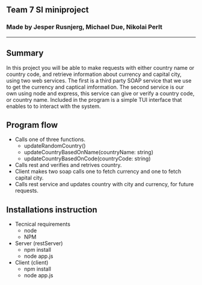 ## Team 7 SI miniproject
### Made by Jesper Rusnjerg, Michael Due, Nikolai Perlt
----------

## Summary
In this project you will be able to make requests with either country name or country code, and retrieve information about currency and capital city, using two web services. The first is a third party SOAP service that we use to get the currency and captical imformation. The second service is our own using node and express, this service can give or verify a country code, or country name. 
Included in the program is a simple TUI interface that enables to to interact with the system.

## Program flow
* Calls one of three functions.
   - updateRandomCountry()     
   - updateCountryBasedOnName(countryName: string)     
   - updateCountryBasedOnCode(countryCode: string)
* Calls rest and verifies and retrives country.
* Client makes two soap calls one to fetch currency and one to fetch capital city.
* Calls rest service and updates country with city and currency, for future requests.

## Installations instruction
* Tecnical requirements
  - node
  - NPM    
* Server (restServer)
  - npm install 
  - node app.js 
* Client (client)
  - npm install 
  - node app.js
